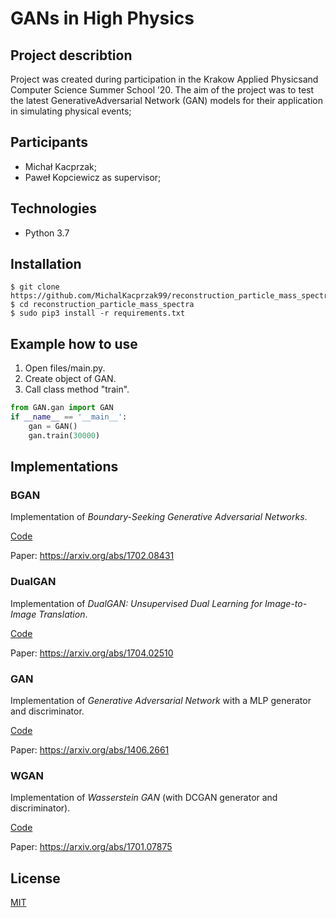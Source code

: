 # GANs in High Physics
## Project describtion 
Project was created during participation in the Krakow Applied Physicsand Computer Science Summer School ’20. The aim of the project was to test the latest GenerativeAdversarial Network (GAN) models for their application in simulating physical events;

## Participants 
 - Michał Kacprzak;
 - Paweł Kopciewicz as supervisor;
## Technologies
* Python 3.7


## Installation
    $ git clone https://github.com/MichalKacprzak99/reconstruction_particle_mass_spectra
    $ cd reconstruction_particle_mass_spectra
    $ sudo pip3 install -r requirements.txt
## Example how to use
1. Open files/main.py.
2. Create object of GAN.
3. Call class method "train".
```python
from GAN.gan import GAN
if __name__ == '__main__':
    gan = GAN()
    gan.train(30000)
```
## Implementations
### BGAN
Implementation of _Boundary-Seeking Generative Adversarial Networks_.

[Code](files/BGAN/bgan.py)

Paper: https://arxiv.org/abs/1702.08431
### DualGAN
Implementation of _DualGAN: Unsupervised Dual Learning for Image-to-Image Translation_.

[Code](files/DUALGAN/dualgan.py)

Paper: https://arxiv.org/abs/1704.02510
### GAN
Implementation of _Generative Adversarial Network_ with a MLP generator and discriminator.

[Code](files/GAN/gan.py)

Paper: https://arxiv.org/abs/1406.2661
### WGAN
Implementation of _Wasserstein GAN_ (with DCGAN generator and discriminator).

[Code](files/WGAN/wgan.py)

Paper: https://arxiv.org/abs/1701.07875
## License
[MIT](https://choosealicense.com/licenses/mit/)


